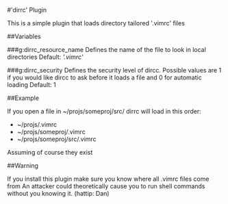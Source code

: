 #'dirrc' Plugin

This is a simple plugin that loads directory tailored '.vimrc' files

##Variables

###g:dirrc\_resource\_name
Defines the name of the file to look in local directories
Default: _'.vimrc'_

###g:dirrc\_security
Defines the security level of dircc.
Possible values are 1 if you would like dircc to ask before it loads a file
and 0 for automatic loading
Default: 1

##Example

If you open a file in ~/projs/someproj/src/
dirrc will load in this order:
* ~/projs/.vimrc
* ~/projs/someproj/.vimrc
* ~/projs/someproj/src/.vimrc

Assuming of course they exist

##Warning

If you install this plugin make sure you know where all .vimrc files come from
An attacker could theoretically cause you to run shell commands without you
knowing it. (hattip: Dan)

